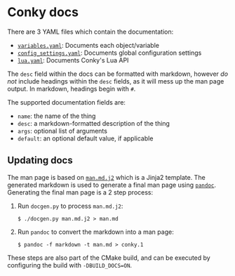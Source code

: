 # Conky docs

There are 3 YAML files which contain the documentation:

* [`variables.yaml`](variables.yaml): Documents each object/variable
* [`config_settings.yaml`](config_settings.yaml): Documents global configuration settings
* [`lua.yaml`](lua.yaml): Documents Conky's Lua API

The `desc` field within the docs can be formatted with markdown, however _do
not_ include headings within the `desc` fields, as it will mess up the man page
output. In markdown, headings begin with `#`.

The supported documentation fields are:

* `name`: the name of the thing
* `desc`: a markdown-formatted description of the thing
* `args`: optional list of arguments
* `default`: an optional default value, if applicable

## Updating docs

The man page is based on [`man.md.j2`](man.md.j2) which is a Jinja2 template.
The generated markdown is used to generate a final man page using
[`pandoc`](https://pandoc.org/). Generating the final man page is a 2 step
process:

1. Run `docgen.py` to process `man.md.j2`:
   ```console
   $ ./docgen.py man.md.j2 > man.md
   ```
2. Run `pandoc` to convert the markdown into a man page:
   ```console
   $ pandoc -f markdown -t man.md > conky.1
   ```

These steps are also part of the CMake build, and can be executed by configuring
the build with `-DBUILD_DOCS=ON`.
